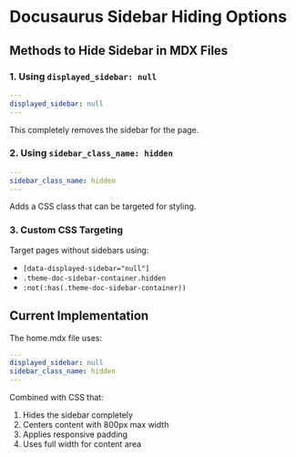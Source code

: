 # Docusaurus Sidebar Hiding Options

## Methods to Hide Sidebar in MDX Files

### 1. Using `displayed_sidebar: null`
```yaml
---
displayed_sidebar: null
---
```
This completely removes the sidebar for the page.

### 2. Using `sidebar_class_name: hidden`
```yaml
---
sidebar_class_name: hidden
---
```
Adds a CSS class that can be targeted for styling.

### 3. Custom CSS Targeting
Target pages without sidebars using:
- `[data-displayed-sidebar="null"]`
- `.theme-doc-sidebar-container.hidden`
- `:not(:has(.theme-doc-sidebar-container))`

## Current Implementation
The home.mdx file uses:
```yaml
---
displayed_sidebar: null
sidebar_class_name: hidden
---
```

Combined with CSS that:
1. Hides the sidebar completely
2. Centers content with 800px max width
3. Applies responsive padding
4. Uses full width for content area